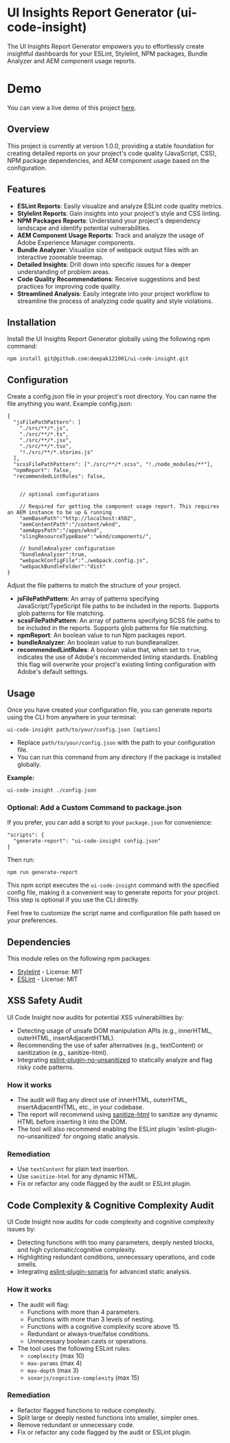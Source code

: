 # UI Insights Report Generator (ui-code-insight)

The UI Insights Report Generator empowers you to effortlessly create insightful dashboards for your ESLint, Stylelint, NPM packages, Bundle Analyzer and AEM component usage reports.

# Demo
You can view a live demo of this project [here](https://audit-hazel.vercel.app/pdc/report.html).


## Overview

This project is currently at version 1.0.0, providing a stable foundation for creating detailed reports on your project's code quality (JavaScript, CSS), NPM package dependencies, and AEM component usage based on the configuration.

## Features

- **ESLint Reports**: Easily visualize and analyze ESLint code quality metrics.
- **Stylelint Reports**: Gain insights into your project's style and CSS linting.
- **NPM Packages Reports**: Understand your project's dependency landscape and identify potential vulnerabilities.
- **AEM Component Usage Reports**: Track and analyze the usage of Adobe Experience Manager components.
- **Bundle Analyzer**: Visualize size of webpack output files with an interactive zoomable treemap.
- **Detailed Insights**: Drill down into specific issues for a deeper understanding of problem areas.
- **Code Quality Recommendations**: Receive suggestions and best practices for improving code quality.
- **Streamlined Analysis**: Easily integrate into your project workflow to streamline the process of analyzing code quality and style violations.


## Installation
Install the UI Insights Report Generator globally using the following npm command:

```
npm install git@github.com:deepak121001/ui-code-insight.git

```

## Configuration

Create a config.json file in your project's root directory. You can name the file anything you want.
Example config.json:

```
{
  "jsFilePathPattern": [
    "./src/**/*.js",
    "./src/**/*.ts",
    "./src/**/*.jsx",
    "./src/**/*.tsx",
    "!./src/**/*.stories.js"
  ],
  "scssFilePathPattern": ["./src/**/*.scss", "!./node_modules/**"],
  "npmReport": false,
  "recommendedLintRules": false,
  
    
    // optional configurations
    
    // Required for getting the component usage report. This requires an AEM instance to be up & running
    "aemBasePath":"http://localhost:4502", 
    "aemContentPath":"/content/wknd",
    "aemAppsPath":"/apps/wknd",
    "slingResourceTypeBase":"wknd/components/",
    
    // bundleAnalyzer configuration
    "bundleAnalyzer":true,
    "webpackConfigFile":"./webpack.config.js",
    "webpackBundleFolder":"dist"
}

```
Adjust the file patterns to match the structure of your project.

- **jsFilePathPattern**: An array of patterns specifying JavaScript/TypeScript file paths to be included in the reports. Supports glob patterns for file matching.
- **scssFilePathPattern**: An array of patterns specifying SCSS file paths to be included in the reports. Supports glob patterns for file matching.
- **npmReport**: An boolean value to run Npm packages report.
- **bundleAnalyzer**: An boolean value to run bundleanalizer.
- **recommendedLintRules**: A boolean value that, when set to `true`, indicates the use of Adobe's recommended linting standards. Enabling this flag will overwrite your project's existing linting configuration with Adobe's default settings.

## Usage

Once you have created your configuration file, you can generate reports using the CLI from anywhere in your terminal:

```
ui-code-insight path/to/your/config.json [options]
```

- Replace `path/to/your/config.json` with the path to your configuration file.
- You can run this command from any directory if the package is installed globally.

**Example:**
```
ui-code-insight ./config.json
```

### Optional: Add a Custom Command to package.json

If you prefer, you can add a script to your `package.json` for convenience:

```
"scripts": {
  "generate-report": "ui-code-insight config.json"
}
```
Then run:
```
npm run generate-report
```

This npm script executes the `ui-code-insight` command with the specified config file, making it a convenient way to generate reports for your project. This step is optional if you use the CLI directly.

Feel free to customize the script name and configuration file path based on your preferences.

## Dependencies

This module relies on the following npm packages:

- [Stylelint](https://www.npmjs.com/package/stylelint) - License: MIT
- [ESLint](https://www.npmjs.com/package/eslint) - License: MIT

## XSS Safety Audit

UI Code Insight now audits for potential XSS vulnerabilities by:
- Detecting usage of unsafe DOM manipulation APIs (e.g., innerHTML, outerHTML, insertAdjacentHTML).
- Recommending the use of safer alternatives (e.g., textContent) or sanitization (e.g., sanitize-html).
- Integrating [eslint-plugin-no-unsanitized](https://www.npmjs.com/package/eslint-plugin-no-unsanitized) to statically analyze and flag risky code patterns.

### How it works
- The audit will flag any direct use of innerHTML, outerHTML, insertAdjacentHTML, etc., in your codebase.
- The report will recommend using [sanitize-html](https://www.npmjs.com/package/sanitize-html) to sanitize any dynamic HTML before inserting it into the DOM.
- The tool will also recommend enabling the ESLint plugin 'eslint-plugin-no-unsanitized' for ongoing static analysis.

### Remediation
- Use `textContent` for plain text insertion.
- Use `sanitize-html` for any dynamic HTML.
- Fix or refactor any code flagged by the audit or ESLint plugin.

## Code Complexity & Cognitive Complexity Audit

UI Code Insight now audits for code complexity and cognitive complexity issues by:
- Detecting functions with too many parameters, deeply nested blocks, and high cyclomatic/cognitive complexity.
- Highlighting redundant conditions, unnecessary operations, and code smells.
- Integrating [eslint-plugin-sonarjs](https://www.npmjs.com/package/eslint-plugin-sonarjs) for advanced static analysis.

### How it works
- The audit will flag:
  - Functions with more than 4 parameters.
  - Functions with more than 3 levels of nesting.
  - Functions with a cognitive complexity score above 15.
  - Redundant or always-true/false conditions.
  - Unnecessary boolean casts or operations.
- The tool uses the following ESLint rules:
  - `complexity` (max 10)
  - `max-params` (max 4)
  - `max-depth` (max 3)
  - `sonarjs/cognitive-complexity` (max 15)

### Remediation
- Refactor flagged functions to reduce complexity.
- Split large or deeply nested functions into smaller, simpler ones.
- Remove redundant or unnecessary code.
- Fix or refactor any code flagged by the audit or ESLint plugin.
